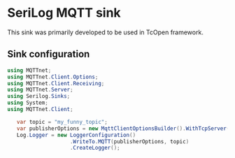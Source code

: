 # SeriLog MQTT sink

This sink was primarily developed to be used in TcOpen framework.

## Sink configuration

~~~C#
using MQTTnet;
using MQTTnet.Client.Options;
using MQTTnet.Client.Receiving;
using MQTTnet.Server;
using Serilog.Sinks;
using System;
using MQTTnet.Client;

   var topic = "my_funny_topic";
   var publisherOptions = new MqttClientOptionsBuilder().WithTcpServer("broker.emqx.io").Build();
   Log.Logger = new LoggerConfiguration()
                    .WriteTo.MQTT(publisherOptions, topic)
                    .CreateLogger();                    
~~~


